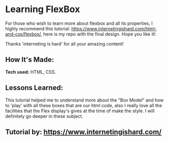 # Learning FlexBox

For those who wish to learn more about flexbox and all its properties, I highly recommend this tutorial: https://www.internetingishard.com/html-and-css/flexbox/, here is my repo with the final design. Hope you like it!.

Thanks 'interneting is hard' for all your amazing content!

## How It's Made:

**Tech used:** HTML, CSS.

## Lessons Learned:

This tutorial helped me to understand more about the "Box Model" and how to 'play' with all these boxes that are our html code, also I really love all the facilities that the Flex display's gives at the time of make the style. I will definitely go deeper in these subject.


## Tutorial by: https://www.internetingishard.com/


